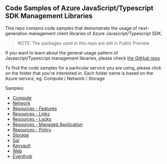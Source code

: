 ## Code Samples of Azure JavaScript/Typescript SDK Management Libraries 

This repo contains code samples that demonstrate the usage of next-generation management client libraries of Azure Javascript/Typescript SDK.

>NOTE: The packages used in this repo are still in Public Preview.

If you want to learn about the general usage pattern of Javascript/Typescript management libraries, please check [the GitHub repo](https://github.com/Azure/azure-sdk-for-js)

To find the code samples for a particular service you are using, please click on the folder that you're interested in. Each folder name is based on the Azure service, eg. Compute / Network / Storage

Samples:
- [Compute](https://github.com/Azure-Samples/azure-samples-js-management/tree/master/samples/compute)
- [Network](https://github.com/Azure-Samples/azure-samples-js-management/tree/master/samples/network)
- [Resources - Features](https://github.com/Azure-Samples/azure-samples-js-management/tree/master/samples/features)
- [Resources - Links](https://github.com/Azure-Samples/azure-samples-js-management/tree/master/samples/links)
- [Resources - Locks](https://github.com/Azure-Samples/azure-samples-js-management/tree/master/samples/locks)
- [Resources - Managed Application](https://github.com/Azure-Samples/azure-samples-js-management/tree/master/samples/managedapplications)
- [Resources - Policy](https://github.com/Azure-Samples/azure-samples-js-management/tree/master/samples/policy)
- [Storage](https://github.com/Azure-Samples/azure-samples-js-management/tree/master/samples/storage)
- [Sql](https://github.com/Azure-Samples/azure-samples-js-management/tree/master/samples/sql)
- [Keyvault](https://github.com/Azure-Samples/azure-samples-js-management/tree/master/samples/keyvault)
- [Web](https://github.com/Azure-Samples/azure-samples-js-management/tree/master/samples/web)
- [Eventhub](https://github.com/Azure-Samples/azure-samples-js-management/tree/master/samples/eventhub)
